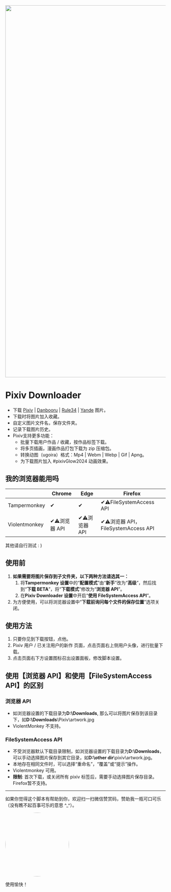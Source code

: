 <img width='1166' src = 'https://p.sda1.dev/19/9cb2c0bac85515f7b6d430eee921bc56/screenshot_1_.png' />

# Pixiv Downloader

- 下载 [Pixiv](https://www.pixiv.net) | [Danbooru](https://danbooru.donmai.us/) | [Rule34](https://rule34.xxx/) | [Yande](https://yande.re/post) 图片。
- 下载时将图片加入收藏。
- 自定义图片文件名，保存文件夹。
- 记录下载图片历史。
- Pixiv支持更多功能：
  - 批量下载用户作品 / 收藏，按作品标签下载。
  - 将多页插画，漫画作品打包下载为 zip 压缩包。
  - 转换动图（ugoira）格式：Mp4 | Webm | Webp | Gif | Apng。
  - 为下载图片加入 #pixivGlow2024 动画效果。

## 我的浏览器能用吗

|               | Chrome         | Edge           | Firefox                              |
| ------------- | -------------- | -------------- | ------------------------------------ |
| Tampermonkey  | ✔             | ✔             | ✔⚠️FileSystemAccess API             |
| Violentmonkey | ✔⚠️浏览器 API | ✔⚠️浏览器 API | ✔⚠️浏览器 API，FileSystemAccess API |

其他请自行测试 : )

## 使用前

1. **如果需要将图片保存到子文件夹，以下两种方法请选其一：**
   1. 将**Tampermonkey 设置**中的“**配置模式**”由“**新手**”改为“**高级**”，然后找到“**下载 BETA**”，将“**下载模式**”修改为“**浏览器 API**”。
   2. 在**Pixiv Downloader 设置**中开启“**使用 FileSystemAccess API**”。
2. 为方便使用，可以将浏览器设置中“**下载前询问每个文件的保存位置**”选项关闭。

## 使用方法

1. 只要你见到下载按钮，点他。
2. Pixiv 用户 / 已关注用户的新作 页面，点击页面右上侧用户头像，进行批量下载。
3. 点击页面右下方设置图标召出设置面板，修改脚本设置。

## 使用【浏览器 API】和使用【FileSystemAccess API】的区别

### 浏览器 API

- 如浏览器设置的下载目录为**D:\Downloads**, 那么可以将图片保存到该目录下，如**D:\Downloads**\Pixiv\artwork.jpg
- ViolentMonkey 不支持。

### FileSystemAccess API

- 不受浏览器默认下载目录限制，如浏览器设置的下载目录为**D:\Downloads**，可以手动选择图片保存到其它目录，如**D:\other dir**\pixiv\artwork.jpg。
- 本地存在相同文件时，可以选择“重命名”，“覆盖”或“提示”操作。
- Violentmonkey 可用。
- **限制**: 首次下载，或关闭所有 pixiv 标签后，需要手动选择图片保存目录。Firefox暂不支持。

---

如果你觉得这个脚本有帮助到你，欢迎扫一扫微信赞赏码，赞助我一瓶可口可乐（没有瞧不起百事可乐的意思 ^\_^）。

<img width='200' style="border-radius: 50%;" src = 'https://s3.bmp.ovh/imgs/2022/11/11/85885dd73ebf6ad5.png' />

使用愉快！
